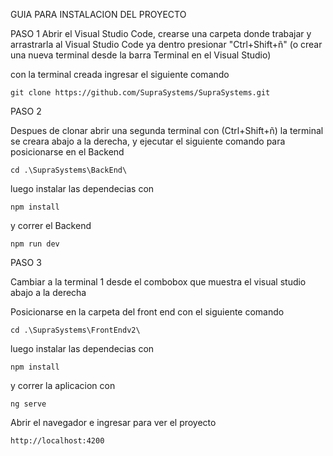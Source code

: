 GUIA PARA INSTALACION DEL PROYECTO

PASO 1
Abrir el Visual Studio Code, crearse una carpeta donde trabajar y arrastrarla al Visual Studio Code
ya dentro presionar "Ctrl+Shift+ñ" (o crear una nueva terminal desde la barra Terminal en el Visual Studio)

con la terminal creada ingresar el siguiente comando

    git clone https://github.com/SupraSystems/SupraSystems.git


PASO 2

Despues de clonar abrir una segunda terminal con (Ctrl+Shift+ñ) la terminal se creara abajo a la derecha, y ejecutar el siguiente comando para posicionarse en el Backend

    cd .\SupraSystems\BackEnd\

luego instalar las dependecias con 

    npm install

y correr el Backend

    npm run dev

PASO 3

Cambiar a la terminal 1 desde el combobox que muestra el visual studio abajo a la derecha

Posicionarse en la carpeta del front end con el siguiente comando

    cd .\SupraSystems\FrontEndv2\
    
luego instalar las dependecias con 

    npm install

y correr la aplicacion con

    ng serve

Abrir el navegador e ingresar para ver el proyecto

    http://localhost:4200



